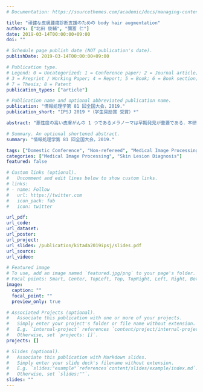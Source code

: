 ```yaml
---
# Documentation: https://sourcethemes.com/academic/docs/managing-content/

title: "頑健な皮膚腫瘍診断支援のための body hair augmentation"
authors: ["北田 俊輔", "彌冨 仁"]
date: 2019-03-14T00:00:00+09:00
doi: ""

# Schedule page publish date (NOT publication's date).
publishDate: 2019-03-14T00:00:00+09:00

# Publication type.
# Legend: 0 = Uncategorized; 1 = Conference paper; 2 = Journal article;
# 3 = Preprint / Working Paper; 4 = Report; 5 = Book; 6 = Book section;
# 7 = Thesis; 8 = Patent
publication_types: ["article"]

# Publication name and optional abbreviated publication name.
publication: "情報処理学第 81 回全国大会，2019."
publication_short: "IPSJ 2019 *（学生奨励賞 受賞）*"

abstract: "悪性度の高い皮膚がんの 1 つであるメラノーマは早期発見が重要である．本研究では頑健な自動診断システム実現のため，深層学習分野で極めて優れた成果を実現している要素技術である residual networks，squeeze-and-excitation networks，mean teachers を導入した識別器をベースに，皮膚腫瘍診断のための独自の body hair augmentation を提案する．深層学習技術に基づく識別器に対して提案手法を適用することにより，識別精度 90.6% を達成した"

# Summary. An optional shortened abstract.
summary: "情報処理学第 81 回全国大会，2019."

tags: ["Domestic Conference", "Non-refereed", "Medical Image Processing", "IPSJ"]
categories: ["Medical Image Processing", "Skin Lesion Diagnosis"]
featured: false

# Custom links (optional).
#   Uncomment and edit lines below to show custom links.
# links:
# - name: Follow
#   url: https://twitter.com
#   icon_pack: fab
#   icon: twitter

url_pdf:
url_code:
url_dataset:
url_poster:
url_project:
url_slides: /publication/kitada2019ipsj/slides.pdf
url_source:
url_video:

# Featured image
# To use, add an image named `featured.jpg/png` to your page's folder. 
# Focal points: Smart, Center, TopLeft, Top, TopRight, Left, Right, BottomLeft, Bottom, BottomRight.
image:
  caption: ""
  focal_point: ""
  preview_only: true

# Associated Projects (optional).
#   Associate this publication with one or more of your projects.
#   Simply enter your project's folder or file name without extension.
#   E.g. `internal-project` references `content/project/internal-project/index.md`.
#   Otherwise, set `projects: []`.
projects: []

# Slides (optional).
#   Associate this publication with Markdown slides.
#   Simply enter your slide deck's filename without extension.
#   E.g. `slides:"example"`references`content/slides/example/index.md`.
#   Otherwise, set `slides:""`.
slides: ""
---
```

